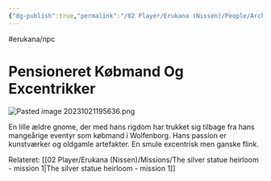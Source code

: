 ```yaml
---
{"dg-publish":true,"permalink":"/02 Player/Erukana (Nissen)/People/Archibald Oddball/","tags":["erukana/npc"]}
---
```



#erukana/npc 
# Pensioneret Købmand Og Excentrikker

![Pasted image 20231021195636.png](/img/user/10%20Attachments/Pasted%20image%2020231021195636.png)

En lille ældre gnome, der med hans rigdom har trukket sig tilbage fra hans mangeårige eventyr som købmand i Wolfenborg. 
Hans passion er kunstværker og oldgamle artefakter. En smule excentrisk men ganske flink.

Relateret: [[02 Player/Erukana (Nissen)/Missions/The silver statue heirloom - mission 1\|The silver statue heirloom - mission 1]]
